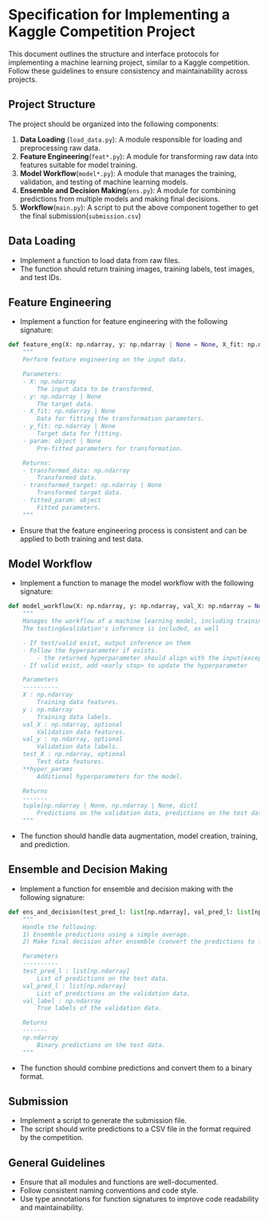 # Specification for Implementing a Kaggle Competition Project

This document outlines the structure and interface protocols for implementing a machine learning project, similar to a Kaggle competition. Follow these guidelines to ensure consistency and maintainability across projects.

## Project Structure

The project should be organized into the following components:

1. **Data Loading** (`load_data.py`): A module responsible for loading and preprocessing raw data.
2. **Feature Engineering**(`feat*.py`): A module for transforming raw data into features suitable for model training.
3. **Model Workflow**(`model*.py`): A module that manages the training, validation, and testing of machine learning models.
4. **Ensemble and Decision Making**(`ens.py`): A module for combining predictions from multiple models and making final decisions.
5. **Workflow**(`main.py`): A script to put the above component together to get the final submission(`submission.csv`)

## Data Loading

- Implement a function to load data from raw files.
- The function should return training images, training labels, test images, and test IDs.

## Feature Engineering

- Implement a function for feature engineering with the following signature:

```python
def feature_eng(X: np.ndarray, y: np.ndarray | None = None, X_fit: np.ndarray | None = None, y_fit: np.ndarray | None = None, param: object | None = None) -> tuple[np.ndarray, np.ndarray | None, object]:
    """
    Perform feature engineering on the input data.

    Parameters:
    - X: np.ndarray
        The input data to be transformed.
    - y: np.ndarray | None
        The target data.
    - X_fit: np.ndarray | None
        Data for fitting the transformation parameters.
    - y_fit: np.ndarray | None
        Target data for fitting.
    - param: object | None
        Pre-fitted parameters for transformation.

    Returns:
    - transformed_data: np.ndarray
        Transformed data.
    - transformed_target: np.ndarray | None
        Transformed target data.
    - fitted_param: object
        Fitted parameters.
    """
```

- Ensure that the feature engineering process is consistent and can be applied to both training and test data.

## Model Workflow

- Implement a function to manage the model workflow with the following signature:

```python
def model_workflow(X: np.ndarray, y: np.ndarray, val_X: np.ndarray = None, val_y: np.ndarray = None, test_X: np.ndarray = None, **hyper_params; dict = {}) -> tuple[np.ndarray | None, np.ndarray | None, dict]:
    """
    Manages the workflow of a machine learning model, including training, validation.
    The testing&validation's inference is included, as well

    - If test/valid exist, output inference on them
    - Follow the hyperparameter if exists.
        - the returned hyperparameter should align with the input(except the newly generated early stop)
    - If valid exist, add <early stop> to update the hyperparameter

    Parameters
    ----------
    X : np.ndarray
        Training data features.
    y : np.ndarray
        Training data labels.
    val_X : np.ndarray, optional
        Validation data features.
    val_y : np.ndarray, optional
        Validation data labels.
    test_X : np.ndarray, optional
        Test data features.
    **hyper_params
        Additional hyperparameters for the model.

    Returns
    -------
    tuple[np.ndarray | None, np.ndarray | None, dict]
        Predictions on the validation data, predictions on the test data
    """
```

- The function should handle data augmentation, model creation, training, and prediction.

## Ensemble and Decision Making

- Implement a function for ensemble and decision making with the following signature:

```python
def ens_and_decision(test_pred_l: list[np.ndarray], val_pred_l: list[np.ndarray], val_label: np.ndarray) -> np.ndarray:
    """
    Handle the following:
    1) Ensemble predictions using a simple average.
    2) Make final decision after ensemble (convert the predictions to final binary form).

    Parameters
    ----------
    test_pred_l : list[np.ndarray]
        List of predictions on the test data.
    val_pred_l : list[np.ndarray]
        List of predictions on the validation data.
    val_label : np.ndarray
        True labels of the validation data.

    Returns
    -------
    np.ndarray
        Binary predictions on the test data.
    """
```

- The function should combine predictions and convert them to a binary format.

## Submission

- Implement a script to generate the submission file.
- The script should write predictions to a CSV file in the format required by the competition.

## General Guidelines

- Ensure that all modules and functions are well-documented.
- Follow consistent naming conventions and code style.
- Use type annotations for function signatures to improve code readability and maintainability.
